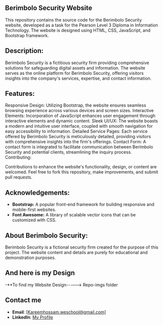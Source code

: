 ## Berimbolo Security Website

This repository contains the source code for the Berimbolo Security website, developed as a task for the Pearson Level 3 Diploma in Information Technology. The website is designed using HTML, CSS, JavaScript, and Bootstrap framework.

## Description:

Berimbolo Security is a fictitious security firm providing comprehensive solutions for safeguarding digital assets and information. The website serves as the online platform for Berimbolo Security, offering visitors insights into the company's services, expertise, and contact information.

## Features:

Responsive Design: Utilizing Bootstrap, the website ensures seamless browsing experience across various devices and screen sizes.
Interactive Elements: Incorporation of JavaScript enhances user engagement through interactive elements and dynamic content.
Sleek UI/UX: The website boasts a modern and intuitive user interface, coupled with smooth navigation for easy accessibility to information.
Detailed Service Pages: Each service offered by Berimbolo Security is meticulously detailed, providing visitors with comprehensive insights into the firm's offerings.
Contact Form: A contact form is integrated to facilitate communication between Berimbolo Security and potential clients, streamlining the inquiry process.
Contributing:

Contributions to enhance the website's functionality, design, or content are welcomed. Feel free to fork this repository, make improvements, and submit pull requests.



## Acknowledgements:
- **Bootstrap:** A popular front-end framework for building responsive and mobile-first websites.
- **Font Awesome:** A library of scalable vector icons that can be customized with CSS.

## About Berimbolo Security:

Berimbolo Security is a fictional security firm created for the purpose of this project. The website content and details are purely for educational and demonstration purposes.

## And here is my Design

-**To find my Website Design-----> Repo-imgs folder



## Contact me
- **Email**: [Kareemhossam.weschool@gmail.com]
- **LinkedIn**: [My Profile](www.linkedin.com/in/kareem-hossam-ghorab-a52b35235/)
